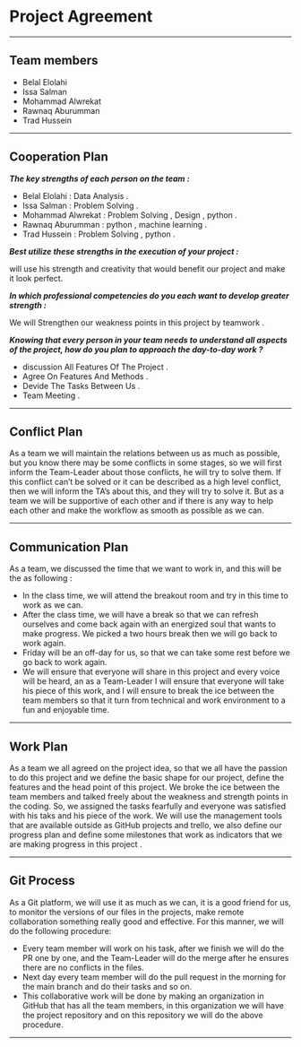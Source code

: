 # Project Agreement 

---
## Team members
- Belal Elolahi
- Issa Salman  
- Mohammad Alwrekat
- Rawnaq Aburumman
- Trad Hussein 

---
## Cooperation Plan
***The key strengths of each person on the team :***
- Belal Elolahi : Data Analysis .
- Issa Salman : Problem Solving .
- Mohammad Alwrekat : Problem Solving , Design , python .
- Rawnaq Aburumman :  python , machine learning .
- Trad Hussein : Problem Solving , python .

***Best utilize these strengths in the execution of your project :***

will use his strength and creativity that would benefit our project and make it look perfect.

***In which professional competencies do you each want to develop greater strength :***

We will Strengthen our weakness points in this project by teamwork .

***Knowing that every person in your team needs to understand all aspects of the project, how do you plan to approach the day-to-day work ?***
- discussion All Features Of The Project .
- Agree On Features And Methods .
- Devide The Tasks Between Us .
- Team Meeting . 

---

## Conflict Plan
As a team we will maintain the relations between us as much as possible, but you know there may be some conflicts in some stages, so we will first inform the Team-Leader about those conflicts, he will try to solve them. If this conflict can’t be solved or it can be described as a high level conflict, then we will inform the TA’s about this, and they will try to solve it. But as a team we will be supportive of each other and if there is any way to help each other and make the workflow as smooth as possible as we can.

---
## Communication Plan
As a team, we discussed the time that we want to work in, and this will be the as following :
- In the class time, we will attend the breakout room and try in this time to work as we can.
- After the class time, we will have a break so that we can refresh ourselves and come back again with an energized soul that wants to make progress. We picked a two hours break then we will go back to work again.
- Friday will be an off-day for us, so that we can take some rest before we go back to work again.
- We will ensure that everyone will share in this project and every voice will be heard, an as a Team-Leader I will ensure that everyone will take his piece of this work, and I will ensure to break the ice between the team members so that it turn from technical and work environment to a fun and enjoyable time.

---
## Work Plan
As a team we all agreed on the project idea, so that we all have the passion to do this project and we define the basic shape for our project, define the features and the head point of this project. We broke the ice between the team members and talked freely about the weakness and strength points in the coding. So, we assigned the tasks fearfully and everyone was satisfied with his taks and his piece of the work.
We will use the management tools that are available outside as GitHub projects and trello, we also define our progress plan and define some milestones that work as indicators that we are making progress in this project .

---
## Git Process
As a Git platform, we will use it as much as we can, it is a good friend for us, to monitor the versions of our files in the projects, make remote collaboration something really good and effective.
For this manner, we will do the following procedure:
- Every team member will work on his task, after we finish we will do the PR one by one, and the Team-Leader will do the merge after he ensures there are no conflicts in the files.
- Next day every team member will do the pull request in the morning for the main branch and do their tasks and so on.
- This collaborative work will be done by making an organization in GitHub that has all the team members, in this organization we will have the project repository and on this repository we will do the above procedure.

---
